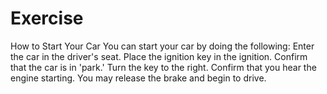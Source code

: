 # Exercise
How to Start Your Car
You can start your car by doing the following:
  Enter the car in the driver's seat.
  Place the ignition key in the ignition.
  Confirm that the car is in 'park.'
  Turn the key to the right.
  Confirm that you hear the engine starting.
  You may release the brake and begin to drive.
  
